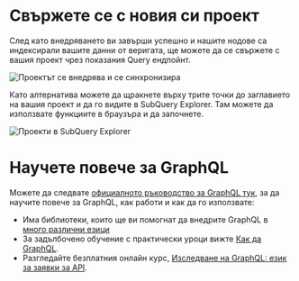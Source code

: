 # Свържете се с новия си проект

След като внедряването ви завърши успешно и нашите нодове са индексирали вашите данни от веригата, ще можете да се свържете с вашия проект чрез показания Query ендпойнт.

![Проектът се внедрява и се синхронизира](/assets/img/projects-deploy-sync.png)

Като алтернатива можете да щракнете върху трите точки до заглавието на вашия проект и да го видите в SubQuery Explorer. Там можете да използвате функциите в браузъра и да започнете.

![Проекти в SubQuery Explorer](/assets/img/projects-explorer.png)

# Научете повече за GraphQL

Можете да следвате [официалното ръководство за GraphQL тук](https://graphql.org/learn/), за да научите повече за GraphQL, как работи и как да го използвате:
- Има библиотеки, които ще ви помогнат да внедрите GraphQL в [много различни езици](https://graphql.org/code/)
- За задълбочено обучение с практически уроци вижте [Как да GraphQL](https://www.howtographql.com/).
- Разгледайте безплатния онлайн курс, [Изследване на GraphQL: език за заявки за API](https://www.edx.org/course/exploring-graphql-a-query-language-for-apis).